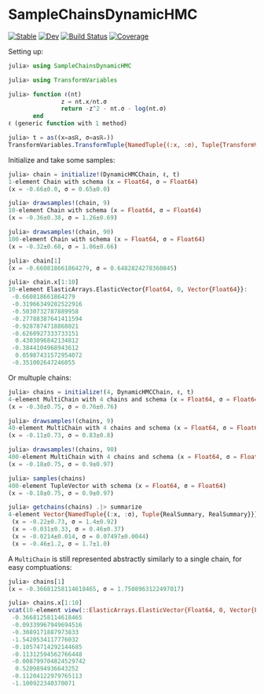 # SampleChainsDynamicHMC

[![Stable](https://img.shields.io/badge/docs-stable-blue.svg)](https://cscherrer.github.io/SampleChainsDynamicHMC.jl/stable)
[![Dev](https://img.shields.io/badge/docs-dev-blue.svg)](https://cscherrer.github.io/SampleChainsDynamicHMC.jl/dev)
[![Build Status](https://github.com/cscherrer/SampleChainsDynamicHMC.jl/workflows/CI/badge.svg)](https://github.com/cscherrer/SampleChainsDynamicHMC.jl/actions)
[![Coverage](https://codecov.io/gh/cscherrer/SampleChainsDynamicHMC.jl/branch/master/graph/badge.svg)](https://codecov.io/gh/cscherrer/SampleChainsDynamicHMC.jl)

Setting up:
```julia
julia> using SampleChainsDynamicHMC

julia> using TransformVariables

julia> function ℓ(nt)
               z = nt.x/nt.σ
               return -z^2 - nt.σ - log(nt.σ)
       end
ℓ (generic function with 1 method)

julia> t = as((x=asℝ, σ=asℝ₊))
TransformVariables.TransformTuple{NamedTuple{(:x, :σ), Tuple{TransformVariables.Identity, TransformVariables.ShiftedExp{true, Float64}}}}((x = asℝ, σ = asℝ₊), 2)
```

Initialize and take some samples:
```julia
julia> chain = initialize!(DynamicHMCChain, ℓ, t)
1-element Chain with schema (x = Float64, σ = Float64)
(x = -0.66±0.0, σ = 0.65±0.0)

julia> drawsamples!(chain, 9)
10-element Chain with schema (x = Float64, σ = Float64)
(x = -0.36±0.38, σ = 1.26±0.69)

julia> drawsamples!(chain, 90)
100-element Chain with schema (x = Float64, σ = Float64)
(x = -0.32±0.68, σ = 1.06±0.66)

julia> chain[1]
(x = -0.660818661864279, σ = 0.6482824278360845)

julia> chain.x[1:10]
10-element ElasticArrays.ElasticVector{Float64, 0, Vector{Float64}}:
 -0.660818661864279
 -0.31966349282522916
 -0.5030732787889958
 -0.27788387641411594
 -0.9287874718868021
 -0.6260927333733151
  0.4303096842134812
 -0.3844104968943612
  0.05987431572954072
 -0.351002647246055
```

Or multuple chains:

```julia
julia> chains = initialize!(4, DynamicHMCChain, ℓ, t)
4-element MultiChain with 4 chains and schema (x = Float64, σ = Float64)
(x = -0.38±0.75, σ = 0.76±0.76)

julia> drawsamples!(chains, 9)
40-element MultiChain with 4 chains and schema (x = Float64, σ = Float64)
(x = -0.11±0.73, σ = 0.83±0.8)

julia> drawsamples!(chains, 90)
400-element MultiChain with 4 chains and schema (x = Float64, σ = Float64)
(x = -0.18±0.75, σ = 0.9±0.97)

julia> samples(chains)
400-element TupleVector with schema (x = Float64, σ = Float64)
(x = -0.18±0.75, σ = 0.9±0.97)

julia> getchains(chains) .|> summarize
4-element Vector{NamedTuple{(:x, :σ), Tuple{RealSummary, RealSummary}}}:
 (x = -0.22±0.73, σ = 1.4±0.92)
 (x = -0.031±0.33, σ = 0.46±0.37)
 (x = -0.0214±0.014, σ = 0.07497±0.0044)
 (x = -0.46±1.2, σ = 1.7±1.0)
```

A `MultiChain` is still represented abstractly similarly to a single chain, for easy comptuations:
```julia
julia> chains[1]
(x = -0.36681258114618465, σ = 1.7508963122497017)

julia> chains.x[1:10]
vcat(10-element view(::ElasticArrays.ElasticVector{Float64, 0, Vector{Float64}}, 1:10) with eltype Float64, 0-element view(::ElasticArrays.ElasticVector{Float64, 0, Vector{Float64}}, 1:0) with eltype Float64, 0-element view(::ElasticArrays.ElasticVector{Float64, 0, Vector{Float64}}, 1:0) with eltype Float64, 0-element view(::ElasticArrays.ElasticVector{Float64, 0, Vector{Float64}}, 1:0) with eltype Float64):
 -0.36681258114618465
 -0.09339967949694516
 -0.3089171887973833
 -1.5420534117776032
 -0.10574714292144685
 -0.11312594562766448
 -0.008799704824529742
  0.5209894936643252
 -0.11204122979765113
 -1.100922340370071
 ```

